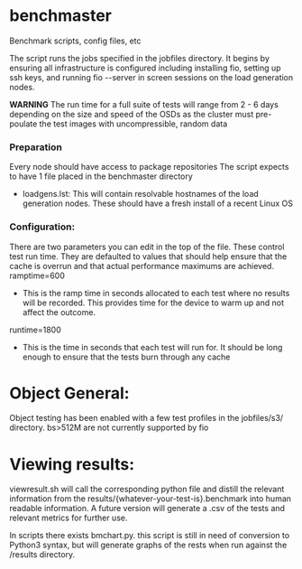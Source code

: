 # benchmaster
Benchmark scripts, config files, etc

The script runs the jobs specified in the jobfiles directory.  It begins by ensuring all infrastructure is configured including installing fio, setting up ssh keys, and running fio --server in screen sessions on the load generation nodes.


****WARNING**** The run time for a full suite of tests will range from 2 - 6 days depending on the size and speed of the OSDs as the cluster must pre-poulate the test images with uncompressible, random data

### Preparation
Every node should have access to package repositories
The script expects to have 1 file placed in the benchmaster directory
 - loadgens.lst: This will contain resolvable hostnames of the load generation nodes. These should have a fresh install of a recent Linux OS
  
### Configuration:
There are two parameters you can edit in the top of the file.  These control test run time.  They are defaulted to values that should help ensure that the cache is overrun and that actual performance maximums are achieved.  
 ramptime=600
  - This is the ramp time in seconds allocated to each test where no results will be recorded.  This provides time for the device to warm up and not affect the outcome.
  
 runtime=1800
  - This is the time in seconds that each test will run for.  It should be long enough to ensure that the tests burn through any cache
  
# Object General:
Object testing has been enabled with a few test profiles in the jobfiles/s3/ directory. bs>512M are not currently supported by fio

 # Viewing results:
 viewresult.sh will call the corresponding python file and distill the relevant information from the results/{whatever-your-test-is}.benchmark into human readable information. A future version will generate a .csv of the tests and relevant metrics for further use.

 In scripts there exists bmchart.py. this script is still in need of conversion to Python3 syntax, but will generate graphs of the rests when run against the /results directory.
